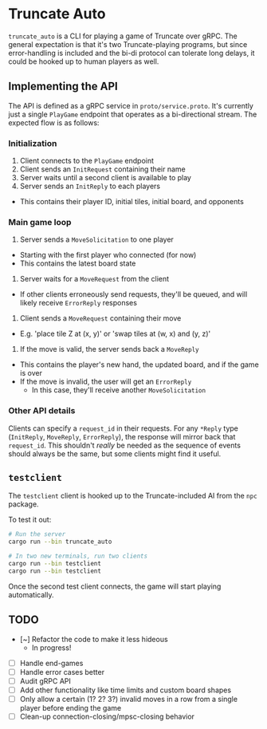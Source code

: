 # Truncate Auto

`truncate_auto` is a CLI for playing a game of Truncate over gRPC. The general expectation is that it's two Truncate-playing programs, but since error-handling is included and the bi-di protocol can tolerate long delays, it could be hooked up to human players as well.

## Implementing the API

The API is defined as a gRPC service in `proto/service.proto`. It's currently just a single `PlayGame` endpoint that operates as a bi-directional stream. The expected flow is as follows:

### Initialization

1. Client connects to the `PlayGame` endpoint
1. Client sends an `InitRequest` containing their name
1. Server waits until a second client is available to play
1. Server sends an `InitReply` to each players
  - This contains their player ID, initial tiles, initial board, and opponents

### Main game loop

1. Server sends a `MoveSolicitation` to one player
  - Starting with the first player who connected (for now)
  - This contains the latest board state
1. Server waits for a `MoveRequest` from the client
  - If other clients erroneously send requests, they'll be queued, and will likely receive `ErrorReply` responses
1. Client sends a `MoveRequest` containing their move
  - E.g. 'place tile Z at (x, y)' or 'swap tiles at (w, x) and (y, z)'
1. If the move is valid, the server sends back a `MoveReply`
  - This contains the player's new hand, the updated board, and if the game is over
  - If the move is invalid, the user will get an `ErrorReply`
    - In this case, they'll receive another `MoveSolicitation`

### Other API details

Clients can specify a `request_id` in their requests. For any `*Reply` type (`InitReply`, `MoveReply`, `ErrorReply`), the response will mirror back that `request_id`. This shouldn't _really_ be needed as the sequence of events should always be the same, but some clients might find it useful.

## `testclient`

The `testclient` client is hooked up to the Truncate-included AI from the `npc` package.

To test it out:

```bash
# Run the server
cargo run --bin truncate_auto

# In two new terminals, run two clients
cargo run --bin testclient
cargo run --bin testclient
```

Once the second test client connects, the game will start playing automatically.

## TODO

- [~] Refactor the code to make it less hideous
  - In progress!
- [ ] Handle end-games
- [ ] Handle error cases better
- [ ] Audit gRPC API
- [ ] Add other functionality like time limits and custom board shapes
- [ ] Only allow a certain (1? 2? 3?) invalid moves in a row from a single player before ending the game
- [ ] Clean-up connection-closing/mpsc-closing behavior
